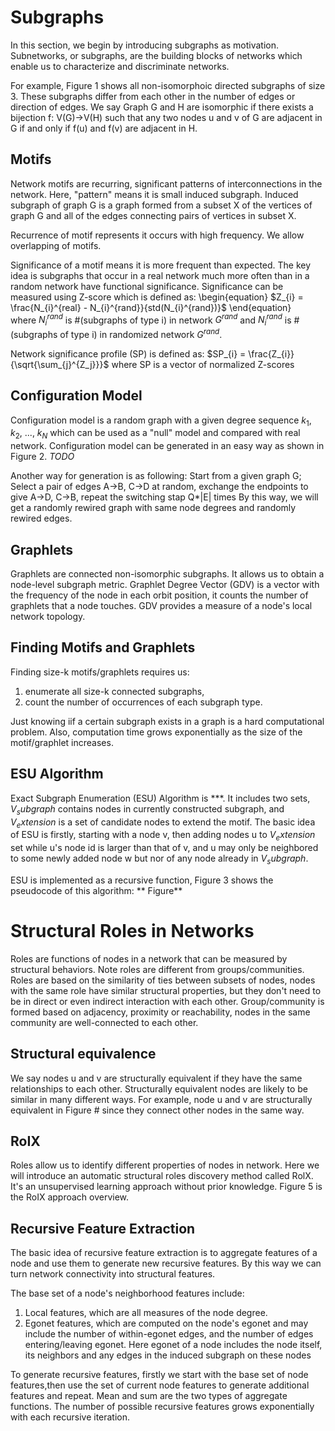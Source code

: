# Subgraphs

In this section, we begin by introducing subgraphs as motivation. Subnetworks, or subgraphs, are the building blocks of networks which enable us to characterize and discriminate networks.

For example, Figure 1 shows all non-isomorphoic directed subgraphs of size 3. These subgraphs differ from each other in the number of edges or direction of edges. We say Graph G and H are isomorphic if there exists a bijection f: V(G)->V(H) such that any two nodes u and v of G are adjacent in G if and only if f(u) and f(v) are adjacent in H.

## Motifs

Network motifs are recurring, significant patterns of interconnections in the network. Here, "pattern" means it is small induced subgraph. Induced subgraph of graph G is a graph formed from a subset X of the vertices of graph G and all of the edges connecting pairs of vertices in subset X. 

Recurrence of motif represents it occurs with high frequency. We allow overlapping of motifs.

Significance of a motif means it is more frequent than expected. The key idea is subgraphs that occur in a real network much more often than in a random network have functional significance. Significance can be measured using Z-score which is defined as: \begin{equation} $Z_{i} = \frac{N_{i}^{real} - N_{i}^{rand}}{std(N_{i}^{rand})}$ \end{equation} <br>
where $N_{i}^{rand}$ is #(subgraphs of type i) in network $G^{rand}$ and $N_{i}^{rand}$ is #(subgraphs of type i) in randomized network $G^{rand}$.

Network significance profile (SP) is defined as: $SP_{i} = \frac{Z_{i}}{\sqrt{\sum_{j}^{Z_j}}}$ where SP is a vector of normalized Z-scores

## Configuration Model

Configuration model is a random graph with a given degree sequence $k_1$, $k_2$, ..., $k_N$ which can be used as a "null" model and compared with real network. Configuration model can be generated in an easy way as shown in Figure 2. *TODO*


Another way for generation is as following:
Start from a given graph G;
Select a pair of edges A->B, C->D at random, exchange the endpoints to give A->D, C->B, repeat the switching stap Q*|E| times
By this way, we will get a randomly rewired graph with same node degrees and randomly rewired edges.

## Graphlets

Graphlets are connected non-isomorphic subgraphs. It allows us to obtain a node-level subgraph metric. Graphlet Degree Vector (GDV) is a vector with the frequency of the node in each orbit position, it counts the number of graphlets that a node touches. GDV provides a measure  of a node's local network topology. 

## Finding Motifs and Graphlets

Finding size-k motifs/graphlets requires us: 
1) enumerate all size-k connected subgraphs, 
2) count the number of occurrences of each subgraph type.

Just knowing iif a certain subgraph exists in a graph is a hard computational problem. Also, computation time grows exponentially as the size of the motif/graphlet increases.

## ESU Algorithm
Exact Subgraph Enumeration (ESU) Algorithm is ***. It includes two sets,  $V_subgraph$ contains nodes in currently constructed subgraph, and $V_extension$ is a set of candidate nodes to extend the motif.  The basic idea of ESU is firstly, starting with a node v, then adding nodes u to $V_extension$ set while u's node id is larger than that of v, and u may only be neighbored to some newly added node w but nor of any node already in $V_subgraph$. 

ESU is implemented as a recursive function, Figure 3 shows the pseudocode of this algorithm:
** Figure**

# Structural Roles in Networks
Roles are functions of nodes in a network that can be measured by structural behaviors. Note roles are different from groups/communities. Roles are based on the similarity of ties between subsets of nodes, nodes with the same role have similar structural properties, but they don't need to be in direct or even indirect interaction with each other. Group/community is formed based on adjacency, proximity or reachability, nodes in the same community are well-connected to each other.

## Structural equivalence
We say nodes u and v are structurally equivalent if they have the same relationships to each other. Structurally equivalent nodes are likely to be similar in many different ways. For example, node u and v are structurally equivalent in Figure # since they connect other nodes in the same way.

## RoIX
Roles allow us to identify different properties of nodes in network. Here we will introduce an automatic structural roles discovery method called RolX. It's an unsupervised learning approach without prior knowledge. Figure 5 is the RoIX approach overview.

## Recursive Feature Extraction
The basic idea of recursive feature extraction is to aggregate features of a node and use them to generate new recursive features. By this way we can turn network connectivity into structural features. 

The base set of a node's neighborhood features include:
1. Local features, which are all measures of the node degree. 
2. Egonet features, which are computed on the node's egonet and may include the number of within-egonet edges, and the number of edges entering/leaving egonet. Here egonet of a node  includes the node itself, its neighbors and any edges in the induced subgraph on these nodes

To generate recursive features, firstly we start with the base set of node features,then use the set of current node features to generate additional features and repeat. Mean and sum are the two types of aggregate functions. The number of possible recursive features grows exponentially with each recursive iteration. 

